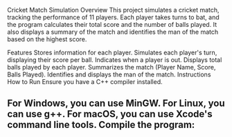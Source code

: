 Cricket Match Simulation
Overview
This project simulates a cricket match, tracking the performance of 11 players. Each player takes turns to bat, and the program calculates their total score and the number of balls played. It also displays a summary of the match and identifies the man of the match based on the highest score.

Features
Stores information for each player.
Simulates each player's turn, displaying their score per ball.
Indicates when a player is out.
Displays total balls played by each player.
Summarizes the match (Player Name, Score, Balls Played).
Identifies and displays the man of the match.
Instructions
How to Run
Ensure you have a C++ compiler installed.

For Windows, you can use MinGW.
For Linux, you can use g++.
For macOS, you can use Xcode's command line tools.
Compile the program:
----------------------------------------------------------------------------------------------------------------------------
